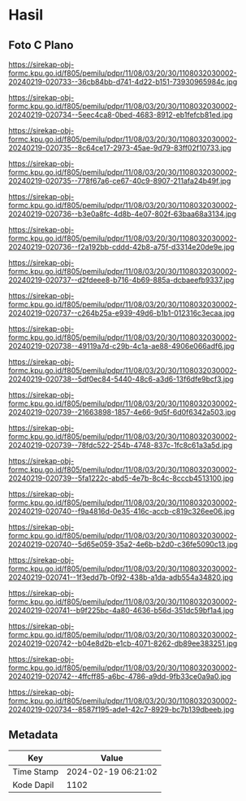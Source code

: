 # Hasil

## Foto C Plano

https://sirekap-obj-formc.kpu.go.id/f805/pemilu/pdpr/11/08/03/20/30/1108032030002-20240219-020733--36cb84bb-d741-4d22-b151-73930965984c.jpg

https://sirekap-obj-formc.kpu.go.id/f805/pemilu/pdpr/11/08/03/20/30/1108032030002-20240219-020734--5eec4ca8-0bed-4683-8912-eb1fefcb81ed.jpg

https://sirekap-obj-formc.kpu.go.id/f805/pemilu/pdpr/11/08/03/20/30/1108032030002-20240219-020735--8c64ce17-2973-45ae-9d79-83ff02f10733.jpg

https://sirekap-obj-formc.kpu.go.id/f805/pemilu/pdpr/11/08/03/20/30/1108032030002-20240219-020735--778f67a6-ce67-40c9-8907-211afa24b49f.jpg

https://sirekap-obj-formc.kpu.go.id/f805/pemilu/pdpr/11/08/03/20/30/1108032030002-20240219-020736--b3e0a8fc-4d8b-4e07-802f-63baa68a3134.jpg

https://sirekap-obj-formc.kpu.go.id/f805/pemilu/pdpr/11/08/03/20/30/1108032030002-20240219-020736--f2a192bb-cddd-42b8-a75f-d3314e20de9e.jpg

https://sirekap-obj-formc.kpu.go.id/f805/pemilu/pdpr/11/08/03/20/30/1108032030002-20240219-020737--d2fdeee8-b716-4b69-885a-dcbaeefb9337.jpg

https://sirekap-obj-formc.kpu.go.id/f805/pemilu/pdpr/11/08/03/20/30/1108032030002-20240219-020737--c264b25a-e939-49d6-b1b1-012316c3ecaa.jpg

https://sirekap-obj-formc.kpu.go.id/f805/pemilu/pdpr/11/08/03/20/30/1108032030002-20240219-020738--49119a7d-c29b-4c1a-ae88-4906e066adf6.jpg

https://sirekap-obj-formc.kpu.go.id/f805/pemilu/pdpr/11/08/03/20/30/1108032030002-20240219-020738--5df0ec84-5440-48c6-a3d6-13f6dfe9bcf3.jpg

https://sirekap-obj-formc.kpu.go.id/f805/pemilu/pdpr/11/08/03/20/30/1108032030002-20240219-020739--21663898-1857-4e66-9d5f-6d0f6342a503.jpg

https://sirekap-obj-formc.kpu.go.id/f805/pemilu/pdpr/11/08/03/20/30/1108032030002-20240219-020739--78fdc522-254b-4748-837c-1fc8c61a3a5d.jpg

https://sirekap-obj-formc.kpu.go.id/f805/pemilu/pdpr/11/08/03/20/30/1108032030002-20240219-020739--5fa1222c-abd5-4e7b-8c4c-8cccb4513100.jpg

https://sirekap-obj-formc.kpu.go.id/f805/pemilu/pdpr/11/08/03/20/30/1108032030002-20240219-020740--f9a4816d-0e35-416c-accb-c819c326ee06.jpg

https://sirekap-obj-formc.kpu.go.id/f805/pemilu/pdpr/11/08/03/20/30/1108032030002-20240219-020740--5d65e059-35a2-4e6b-b2d0-c36fe5090c13.jpg

https://sirekap-obj-formc.kpu.go.id/f805/pemilu/pdpr/11/08/03/20/30/1108032030002-20240219-020741--1f3edd7b-0f92-438b-a1da-adb554a34820.jpg

https://sirekap-obj-formc.kpu.go.id/f805/pemilu/pdpr/11/08/03/20/30/1108032030002-20240219-020741--b9f225bc-4a80-4636-b56d-351dc59bf1a4.jpg

https://sirekap-obj-formc.kpu.go.id/f805/pemilu/pdpr/11/08/03/20/30/1108032030002-20240219-020742--b04e8d2b-e1cb-4071-8262-db89ee383251.jpg

https://sirekap-obj-formc.kpu.go.id/f805/pemilu/pdpr/11/08/03/20/30/1108032030002-20240219-020742--4ffcff85-a6bc-4786-a9dd-9fb33ce0a9a0.jpg

https://sirekap-obj-formc.kpu.go.id/f805/pemilu/pdpr/11/08/03/20/30/1108032030002-20240219-020734--8587f195-ade1-42c7-8929-bc7b139dbeeb.jpg


## Metadata

| Key        | Value               |
| ---------- | ------------------- |
| Time Stamp | 2024-02-19 06:21:02 |
| Kode Dapil | 1102                |



